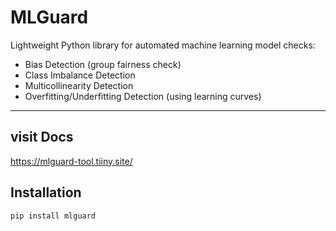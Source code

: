 # MLGuard 

Lightweight Python library for automated machine learning model checks:

- Bias Detection (group fairness check)
- Class Imbalance Detection
- Multicollinearity Detection
- Overfitting/Underfitting Detection (using learning curves)

---


## visit Docs 
https://mlguard-tool.tiiny.site/


## Installation

```bash
pip install mlguard

